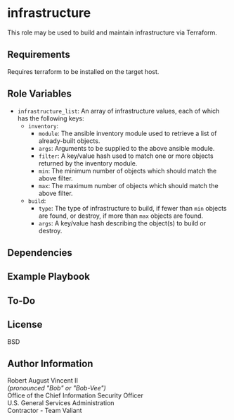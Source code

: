 infrastructure
==============

This role may be used to build and maintain infrastructure via Terraform.

Requirements
------------

Requires terraform to be installed on the target host.

Role Variables
--------------

* `infrastructure_list`: An array of infrastructure values, each of which has the following keys:
  * `inventory`:
    * `module`: The ansible inventory module used to retrieve a list of already-built objects.
    * `args`: Arguments to be supplied to the above ansible module.
	* `filter`:  A key/value hash used to match one or more objects returned by the inventory module.
	* `min`: The minimum number of objects which should match the above filter.
	* `max`: The maximum number of objects which should match the above filter.
  * `build`:
    * `type`: The type of infrastructure to build, if fewer than `min` objects are found, or destroy, if more than `max` objects are found.
	* `args`: A key/value hash describing the object(s) to build or destroy.

Dependencies
------------

Example Playbook
----------------

To-Do
-----

License
-------

BSD

Author Information
------------------

Robert August Vincent II  
*(pronounced "Bob" or "Bob-Vee")*  
Office of the Chief Information Security Officer  
U.S. General Services Administration  
Contractor - Team Valiant  
